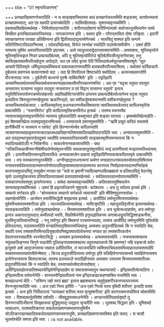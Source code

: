 +++
title = "01 स्मृत्यधिकरणम्"

+++
प्रत्यक्षादिप्रमाणगोचरादिति - न च साङ्खयाभिमतस्य कथं प्रत्यक्षगोचरत्वमिति शङ्कयम्, कार्यावस्थायां प्रत्यक्षसम्भवात्; अत एव वक्ष्यति प्रत्यगर्थवदिति । पदविवक्षितमाह- मुक्त्तव्यावृत्त्यर्थमिति । एकशब्दविवक्षितमर्थमाह - निमित्तोपादानरूपेति । शरीरगतदोषाणां शरीरिण्यस्पर्शः सर्वान्तरभूतमित्यनेन भाष्ये विवक्षित इत्यभिप्रयन्नवतारिकामाह - जगत्कारणत्व इति । वक्ष्यत इति - परैरुद्भाविता दोषाः परिहृताः । इदानीं स्वपक्षरक्षणाय परपक्षाः प्रतिक्षिप्यन्त इति द्वितीयपादाद्यभाष्येणेत्यर्थः । चालयितुं शक्यत इति कम्पने चलिरितिघटादिपाठान्मित्वम् । तदेतदभिप्रेत्याह, विरोधे त्वनपेक्षं स्यादिति पाठश्चेत्समीचीनः । उक्त्तं हीति भाष्यस्य पूर्वमेव अवतारितत्वादिति द्रष्टव्यम् । अतो व्याकुलत्वाद्वेदान्तवाक्यानामिति - अयमाशयः, श्रुतिस्मृत्योर्न श्रुतिस्मृतित्वकृतं नियतं प्राबल्यदौर्बल्यम्, अपि तु श्रुतिस्मृत्योर्विरोधे श्रुतिर्बलीयसीत्युत्सर्गमात्रम्; तत्तु क्वचिद्बलाबलवैपरीत्यहेतुना अपोद्यते; अत एव तवेदं कृत्वा वेदि'रितिपदार्थधर्मभूतक्रमविषयश्रुतेः "क्षुत आचामे'दितिस्मृतेः धर्मिभूतपदार्थविषयत्वं प्राबल्यकारणमस्तीति बलाबलवैपरीत्यमाश्रितम् । यथोक्त्तं वार्तिककारैः दुर्बलस्य प्रमाणस्य बलवानाश्रयो यदा । तदा हि विपरीतत्वं शिष्टाकोपे यथोदितम् । अत्यन्तबलवन्तोपि पौरजानपदा जनाः । दुर्बलैरपि बाध्यन्ते पुरुषैः पार्थिवाश्रितैः' इति । तद्वदिहापि अव्यवस्थितार्थत्वव्यवस्थितार्थत्वरूपमन्यद्बलाबलवैपरीत्यकारणमस्ति । अत एव "यदृचा स्तुवत तदसुरा अन्ववायन् यत्साम्ना स्तुवत तदसुरा नान्ववायन् य एवं विद्वान् यत्साम्ना स्तुवते' इत्यत्र स्तुतिविधिरूपयोरुपक्रमोपसंहारयोः अप्रतिग्रहेष्टिगतयोरिव प्राप्तस्य प्राबल्यदौर्बल्योत्सर्गस्य यदृचा स्तुवत इत्यादिना किमसुरागमनहेतुतया ऋकनिन्द्यते, उत वशीकर्तुमशक्यानामपि वशीकरणहेतुतया ? अव्यवस्थितार्थकत्वात् । कापिलस्मृतेस्तु प्रधानकारणत्वैकविषयतया व्यवस्थिताथर्कत्वात् कापिलस्मृतेरेव प्राबल्यमिति । "वचनविरोध' इति कापिलस्मृतिवचनविरोध इत्यर्थः । ततश्च वचनस्यैव न्यायाभासमूलत्वाद्वचनविरोधे न्यायस्य दुर्बलत्वादिति कथमुच्यत इति शङ्का परास्ता । इममर्थमभिप्रेत्याहेति - इदं वैषम्यमभिप्रेत्य वाक्यद्वयमुपात्तमित्यर्थः । तस्याप्तत्वे प्रमाणमुक्त्तमिति - "ऋषिं प्रसूतं कपिलं यस्तमग्रे ज्ञानैर्बिभर्ति न जायमानं न पश्येत्' इति हिरण्यगर्भस्येव कपिलस्यापि जायमानावस्थाप्रसृतभगवत्कटाक्षलब्धाप्रतिज्ञानातिशयशालित्वप्रतिपादनादिति भावः । अन्यपरत्वमुक्त्तमिति - अत एतद्ग्रन्थानुसारादेतदुक्त्तं भवतीति ग्रन्थावतारिकायामपि साङ्ख्यस्मृतीनामन्यपरत्वं किं न स्यादित्याक्षेपोऽपि न निवेशनीयः । साकल्येनानवकाशत्वमिति - यथा "यत्किञ्चित्प्राचीनमग्नीषोमीयातेनोपांशुचरन्तीति सावकाशादुपांशुत्वविधेः मन्द्रं प्रायणीयायां मन्द्रतरमातिथ्यायाम् इति । प्रायणीयादिगतमन्द्रादिस्वरविधेः अनवकाशत्वेन प्राबल्यं तद्वदिहापिनिरवकाशकपिलस्मृतेः प्राबल्यमिति भावः । तत्र परमकारणभूतस्यैवेति - अग्नीन्द्राद्याराधनात्मनां कर्मणां भगवदाराधनरूपत्वस्योपपादयिषितस्य भगवतस्सर्वदेवतातादात्म्यमन्तरेणोपपादयितुमशक्यतवात्तादात्म्यस्य कारणत्व निर्वाह्यत्वात्तादात्म्यनिर्वाहकं कारणत्वमुपपादयितुं तन्मुखेन भगवत एव "यतो वा इमानी'त्यादिलक्षणलक्षितब्रह्मत्वं च प्रतिपादयितुं वेदान्तेषु सृष्टेः प्रलयपूर्वकत्वस्य प्रतिपादितत्वात्प्रथमं प्रलयदशामाहेत्यर्थः । सर्वदेवतातादात्म्योपपत्त्यर्थमिति - परमकारणत्वंवक्त्तुम् इत्यनेनान्वयः । सर्वथा साम्यव्यावृत्त्यर्थमिति - कतिपयवस्तुविषयत्वेन साम्यव्यावृत्त्यर्थमित्यर्थः । उक्त्तं हि प्रकृत्यधिकरणे सुषुप्तावे- कदेशलयः । अत्र तु सर्वलय इत्यर्थ इति । सम्प्राप्ते सर्गकाल इति - "क्षोभयामास सम्प्राप्ते सर्गकाले व्ययाव्ययौ' इति श्रीविष्णुपुराणश्लोकः । लक्षणहेत्वोरिति - आर्जयन् वसतीतिवद्धेतौ शतृप्रत्यय इत्यर्थः । आसीदिदं तमोभूतमित्यस्यार्थमाह- पूर्वमविभक्त्ततमश्शरीरक इति । व्यञ्जयन्नित्यस्यार्थमाह - व्यष्टिसृष्टीति । महाभूतादिवृत्तौजा इत्यस्यार्थमाह - स्वसङ्कल्पादिति । तमोनुदशब्दार्थमाह - - विभक्त्ततमश्शरीरक इति । अत्र भूत्वेत्यध्याहार्यम्, अत्र तमोनुद इत्यत्र अकारादनुपपदात् कर्मोपपदो भवति, विप्रतिषेधेनेति इगुपदइतिकस्य अणाबाधाद्रूपासिद्धिश्शङ्कनीया, मूलविभुजातित्वात्तत्सिद्धेः । ननु तमोनुद इति क्विबन्तं पञ्चम्यन्तपदम्, ततश्च आसीदिदं तमोभूतमिति पूर्वश्लोके प्रतिपादनात्, यदातमस्तदिति मन्त्रप्रतिपाद्यशिवात्तमोधिष्ठातुः अव्यक्त्तः प्रादुरासीदित्यर्थः किं न स्यादिति चेन्न; तथापि यस्य तमशशरीरमित्यादिसुबालोपनिषद्वाक्यपर्यालोचनया भगवत एव तमश्शरीरकत्वेन देवतान्तरस्याप्रतीतेः परस्येष्टासिद्धेः । अव्यक्त्त इत्यस्यार्थमाह - अव्यक्त्तावस्थेति । नन्वव्यक्त्तशब्दस्य नपुंसकलिङ्गस्य त्रिगुणे रूढत्वेपि पुल्लिङ्गाव्यक्त्तशब्दस्य तदुपस्थापकत्वे किं प्रमाणम्? नहि पङ्कजो वर्तत इत्युक्त्ते अर्श आद्यजन्ततया पद्मवतः प्रतीतिरस्ति, तं व्यञ्जयन्निति व्यक्त्तिवाचिपदसमभिव्याहारादव्यक्त्तपदेपि व्यक्तयभावरूपार्थस्यैवोन्मेषात् । किञ्च प्रादुरासीदित्यस्य तमोनुद इति सन्निहितेनान्वयसम्भवे व्यवहितेनाव्यक्त्त इत्येनेनान्वयस्य क्लिष्टत्वाच्च; ततश्च प्रलयकाले रूपादिहीनतया अव्यक्त्तः परमात्मा विभक्त्ततमश्शरीरकः प्रादुरासीदित्यर्थः किं न स्यादिति चेन्न; तस्याप्यर्थस्येष्टत्वेनादोषात् । अतीन्द्रियग्राह्येत्यत्रातिशब्दस्येन्द्रियेणेन्द्रियग्राहेण वा समाससम्भवादुभ यथाप्याचष्टे - इन्द्रियमतीत्येत्यादिना । इन्द्रियमतीत्य वर्तमानेनेति - शास्त्रस्येन्द्रियातीतत्वं नाम इन्द्रियक्राह्यक्रहणशक्त्ति मत्त्वमिति भावः । शाब्दप्राधान्यं चेति - "तस्मिन् जज्ञे स्वयं ब्रह्मा' इत्यत्र ब्रह्मशब्दस्य चतुर्मुखशरीरकभगवत्परत्वस्य तैरनभ्युपगमादिति भावः । अज एको नित्य इतीति - "अज एको नित्यो यस्य पृथिवी शरीरम्' इत्यादि वाक्य इत्यर्थः । अज इति निर्विकारत्वं "यस्याक्षरं शरीरम् यस्य मृत्युश्शरीरम्' इति कारणत्वमन्तर्यामित्वं चोक्त्तमिति भावः । विशब्दाथर्भूतविशेषं दर्शयति - जीवबुद्धयव्यवधानेनेति । अण्डान्तर्वर्तिपदार्थसृष्टौ तु हिरण्यगर्भादिजीवानां सिसृक्षारूपां बुद्धिमुत्पाद्य तद्द्वारा सृजतीति भावः । भूतशब्द सिद्धपर इति - भूमिशब्दो भावप्रधानः, ततश्चातिक्रान्ता सकलेतरप्रमाणसम्भावनाभूमिर्येन सोऽतिक्रान्तप्रत्यक्षादिसकलेतरप्रमाणसम्भावनाभूमिः, प्रत्यक्षादिप्रमाणानामविषय इति यावत् । स चासौ भूतार्थश्चेति समास इति भावः ।।is not available.
